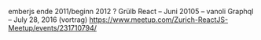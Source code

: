 emberjs ende 2011/beginn 2012 ? Grülb
React – Juni 20105 – vanoli
Graphql – July 28, 2016 (vortrag) https://www.meetup.com/Zurich-ReactJS-Meetup/events/231710794/
